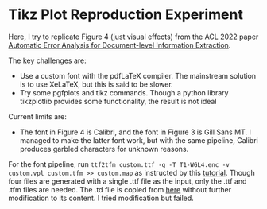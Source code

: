 # Tikz Plot Reproduction Experiment

Here, I try to replicate Figure 4 (just visual effects) from the ACL 2022 paper [Automatic Error Analysis for Document-level Information Extraction](http://dx.doi.org/10.18653/v1/2022.acl-long.274). 

The key challenges are:
- Use a custom font with the pdfLaTeX compiler. The mainstream solution is to use XeLaTeX, but this is said to be slower.
- Try some pgfplots and tikz commands. Though a python library tikzplotlib provides some functionality, the result is not ideal 

Current limits are:
- The font in Figure 4 is Calibri, and the font in Figure 3 is Gill Sans MT. I managed to make the latter font work, but with the same pipeline, Calibri produces garbled characters for unknown reasons.

For the font pipeline, run `ttf2tfm custom.ttf -q -T T1-WGL4.enc -v custom.vpl custom.tfm >> custom.map` as instructed by this [tutorial](http://www.radamir.com/tex/ttf-tex.htm). Though four files are generated with a single .ttf file as the input, only the .ttf and .tfm files are needed. The .td file is copied from [here](https://www.overleaf.com/latex/examples/example-custom-font/htswqdkhqxjk) without further modification to its content. I tried modification but failed.